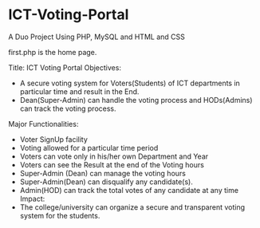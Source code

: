 # ICT-Voting-Portal
A Duo Project
Using PHP, MySQL and HTML and CSS

first.php is the home page.

Title: ICT Voting Portal
Objectives:
-	A secure voting system for Voters(Students) of ICT departments in particular time and result in the End.
-	Dean(Super-Admin)  can handle the voting process and HODs(Admins) can track the voting process.

Major Functionalities:
-	Voter SignUp facility
-	Voting allowed for a particular time period
-	Voters can vote only in his/her own Department and Year
-	Voters can see the Result at the end of the Voting hours
-	Super-Admin (Dean) can manage the voting hours
-	Super-Admin(Dean) can disqualify any candidate(s).
-	Admin(HOD) can track the total votes of any candidate at any time
Impact:
-	The college/university can organize a secure and transparent voting system for the students.
